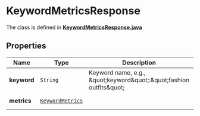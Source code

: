 

# KeywordMetricsResponse

The class is defined in **[KeywordMetricsResponse.java](../../src/main/java/org/openapitools/model/KeywordMetricsResponse.java)**

## Properties

Name | Type | Description | Notes
------------ | ------------- | ------------- | -------------
**keyword** | `String` | Keyword name, e.g., \&quot;keyword\&quot;:\&quot;fashion outfits\&quot; |  [optional property]
**metrics** | [`KeywordMetrics`](KeywordMetrics.md) |  |  [optional property]




